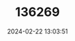 ---
title: "136269"
category: "Eulemur rufifrons"
draft: false
date: 2024-02-22 13:03:51
languages:
  English: ["Bennett's Brown Lemur", "Red-fronted Brown Lemur"]
---